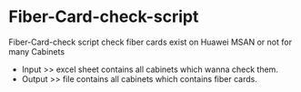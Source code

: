# Fiber-Card-check-script
Fiber-Card-check script check fiber cards exist on Huawei MSAN or not for many Cabinets

- Input >> excel sheet contains all cabinets which wanna check them.
- Output >> file contains all cabinets which contains fiber cards.
